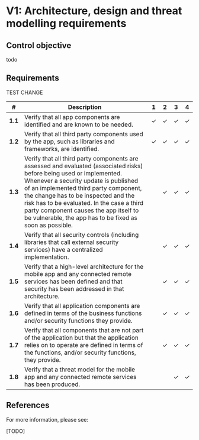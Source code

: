 # V1: Architecture, design and threat modelling requirements

## Control objective

todo

## Requirements

TEST CHANGE

| # | Description | 1 | 2 | 3 | 4 |
| --- | --- | --- | --- | --- | --- |
| **1.1** | Verify that all app components are identified and are known to be needed. | ✓ | ✓ | ✓ | ✓ |
| **1.2** | Verify that all third party components used by the app, such as libraries and frameworks, are identified. | ✓ | ✓ | ✓ | ✓ |
| **1.3** | Verify that all third party components are assessed and evaluated (associated risks) before being used or implemented. Whenever a security update is published of an implemented third party component, the change has to be inspected and the risk has to be evaluated. In the case a third party component causes the app itself to be vulnerable, the app has to be fixed as soon as possible.  |   | ✓ | ✓ | ✓ |
| **1.4** | Verify that all security controls (including libraries that call external security services) have a centralized implementation. |   | ✓ | ✓ | ✓ |
| **1.5** | Verify that a high-level architecture for the mobile app and any connected remote services has been defined and that security has been addressed in that architecture. |   | ✓ | ✓ | ✓ |
| **1.6** | Verify that all application components are defined in terms of the business functions and/or security functions they provide. |   | ✓ | ✓ | ✓ |
| **1.7** | Verify that all components that are not part of the application but that the application relies on to operate are defined in terms of the functions, and/or security functions, they provide. |   | ✓ | ✓ | ✓ |
| **1.8** | Verify that a threat model for the mobile app and any connected remote services has been produced. |   |   | ✓ | ✓ |

## References

For more information, please see:

[TODO]

